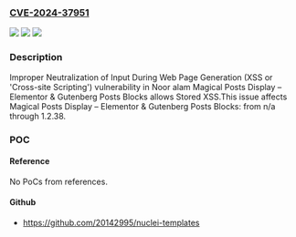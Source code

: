 ### [CVE-2024-37951](https://cve.mitre.org/cgi-bin/cvename.cgi?name=CVE-2024-37951)
![](https://img.shields.io/static/v1?label=Product&message=Magical%20Posts%20Display%20%E2%80%93%20Elementor%20%26%20Gutenberg%20Posts%20Blocks&color=blue)
![](https://img.shields.io/static/v1?label=Version&message=n%2Fa%3C%3D%201.2.38%20&color=brighgreen)
![](https://img.shields.io/static/v1?label=Vulnerability&message=CWE-79%20Improper%20Neutralization%20of%20Input%20During%20Web%20Page%20Generation%20(XSS%20or%20'Cross-site%20Scripting')&color=brighgreen)

### Description

Improper Neutralization of Input During Web Page Generation (XSS or 'Cross-site Scripting') vulnerability in Noor alam Magical Posts Display – Elementor & Gutenberg Posts Blocks allows Stored XSS.This issue affects Magical Posts Display – Elementor & Gutenberg Posts Blocks: from n/a through 1.2.38.

### POC

#### Reference
No PoCs from references.

#### Github
- https://github.com/20142995/nuclei-templates

